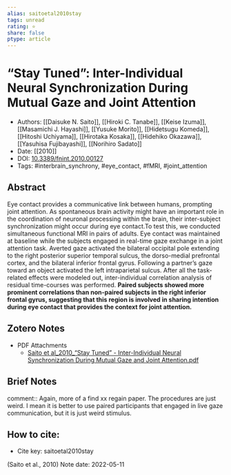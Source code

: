 ```yaml
---
alias: saitoetal2010stay
tags: unread
rating: ⭐
share: false
ptype: article
---
```


# “Stay Tuned”: Inter-Individual Neural Synchronization During Mutual Gaze and Joint Attention

* Authors: [[Daisuke N. Saito]], [[Hiroki C. Tanabe]], [[Keise Izuma]], [[Masamichi J. Hayashi]], [[Yusuke Morito]], [[Hidetsugu Komeda]], [[Hitoshi Uchiyama]], [[Hirotaka Kosaka]], [[Hidehiko Okazawa]], [[Yasuhisa Fujibayashi]], [[Norihiro Sadato]]
* Date: [[2010]]
* DOI: [10.3389/fnint.2010.00127](https://doi.org/10.3389/fnint.2010.00127)
* Tags: #interbrain_synchrony, #eye_contact, #fMRI, #joint_attention

## Abstract

Eye contact provides a communicative link between humans, prompting joint attention. As spontaneous brain activity might have an important role in the coordination of neuronal processing within the brain, their inter-subject synchronization might occur during eye contact.To test this, we conducted simultaneous functional MRI in pairs of adults. Eye contact was maintained at baseline while the subjects engaged in real-time gaze exchange in a joint attention task. Averted gaze activated the bilateral occipital pole extending to the right posterior superior temporal sulcus, the dorso-medial prefrontal cortex, and the bilateral inferior frontal gyrus. Following a partner’s gaze toward an object activated the left intraparietal sulcus. After all the task-related effects were modeled out, inter-individual correlation analysis of residual time-courses was performed. **Paired subjects showed more prominent correlations than non-paired subjects in the right inferior frontal gyrus, suggesting that this region is involved in sharing intention during eye contact that provides the context for joint attention.**


## Zotero Notes
* PDF Attachments
	- [Saito et al_2010_“Stay Tuned” - Inter-Individual Neural Synchronization During Mutual Gaze and Joint Attention.pdf](zotero://open-pdf/library/items/2BQ67ZTD)

## Brief Notes
comment:: Again, more of a find xx regain paper. The procedures are just weird. I mean it is better to use paired participants that engaged in live gaze communication, but it is just weird stimulus.

## How to cite:
* Cite key: saitoetal2010stay

(Saito et al., 2010)
Note date: 2022-05-11